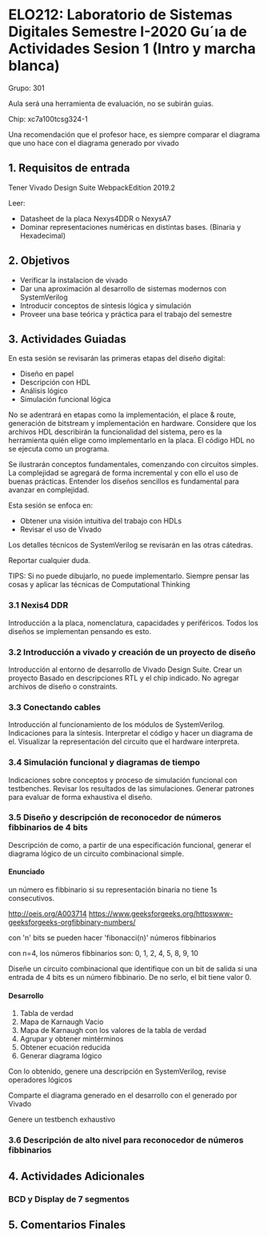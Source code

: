 # ELO212: Laboratorio de Sistemas Digitales Semestre I-2020 Gu´ıa de Actividades Sesion 1 (Intro y marcha blanca)

Grupo: 301

Aula será una herramienta de evaluación, no se subirán guias.

Chip: xc7a100tcsg324-1

Una recomendación que el profesor hace, es siempre comparar el diagrama que uno hace con el diagrama generado por vivado

## 1. Requisitos de entrada
Tener Vivado Design Suite WebpackEdition 2019.2

Leer:
- Datasheet de la placa Nexys4DDR o NexysA7
- Dominar representaciones numéricas en distintas bases. (Binaria y Hexadecimal)

## 2. Objetivos

- Verificar la instalacion de vivado
- Dar una aproximación al desarrollo de sistemas modernos con SystemVerilog
- Introducir conceptos de síntesis lógica y simulación
- Proveer una base teórica y práctica para el trabajo del semestre

## 3. Actividades Guiadas

En esta sesión se revisarán las primeras etapas del diseño digital:
- Diseño en papel
- Descripción con HDL
- Análisis lógico
- Simulación funcional lógica


No se adentrará en etapas como la implementación, el place & route, generación de bitstream y implementación en hardware.
Considere que los archivos HDL describirán la funcionalidad del sistema, pero es la herramienta quién elige como implementarlo en la placa.
El código HDL no se ejecuta como un programa.


Se ilustrarán conceptos fundamentales, comenzando con circuitos simples.
La complejidad se agregará de forma incremental y con ello el uso de buenas prácticas.
Entender los diseños sencillos es fundamental para avanzar en complejidad.

Esta sesión se enfoca en:
- Obtener una visión intuitiva del trabajo con HDLs
- Revisar el uso de Vivado

Los detalles técnicos de SystemVerilog se revisarán en las otras cátedras.

Reportar cualquier duda.

TIPS: Si no puede dibujarlo, no puede implementarlo.
Siempre pensar las cosas y aplicar las técnicas de Computational Thinking


### 3.1 Nexis4 DDR
Introducción a la placa, nomenclatura, capacidades y periféricos.  Todos los diseños se implementan pensando es esto.

### 3.2 Introducción a vivado y creación de un proyecto de diseño
Introducción al entorno de desarrollo de Vivado Design Suite. Crear un proyecto Basado en descripciones RTL y el chip indicado.
No agregar archivos de diseño o constraints.

### 3.3 Conectando cables
Introducción al funcionamiento de los módulos de SystemVerilog.
Indicaciones para la síntesis.
Interpretar el código y hacer un diagrama de el.
Visualizar la representación del circuito que el hardware interpreta.

### 3.4 Simulación funcional y diagramas de tiempo
Indicaciones sobre conceptos y proceso de simulación funcional con testbenches.
Revisar los resultados de las simulaciones.
Generar patrones para evaluar de forma exhaustiva el diseño.

### 3.5 Diseño y descripción de reconocedor de números fibbinarios de 4 bits
Descripción de como, a partir de una especificación funcional, generar el diagrama lógico de un circuito combinacional simple.

#### Enunciado
un número es fibbinario si su representación binaria no tiene 1s consecutivos.

http://oeis.org/A003714
https://www.geeksforgeeks.org/httpswww-geeksforgeeks-orgfibbinary-numbers/

con 'n' bits se pueden hacer 'fibonacci(n)' números fibbinarios

con n=4, los números fibbinarios son: 0, 1, 2, 4, 5, 8, 9, 10

Diseñe un circuito combinacional que identifique con un bit de salida si una entrada de 4 bits es un número fibbinario. De no serlo, el bit tiene valor 0.


#### Desarrollo
1. Tabla de verdad
2. Mapa de Karnaugh Vacio
3. Mapa de Karnaugh con los valores de la tabla de verdad
4. Agrupar y obtener mintérminos
5. Obtener ecuación reducida
6. Generar diagrama lógico

Con lo obtenido, genere una descripción en SystemVerilog, revise operadores lógicos

Comparte el diagrama generado en el desarrollo con el generado por Vivado

Genere un testbench exhaustivo


### 3.6 Descripción de alto nivel para reconocedor de números fibbinarios
## 4. Actividades Adicionales

### BCD y Display de 7 segmentos
## 5. Comentarios Finales
